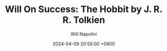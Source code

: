 ---
title: "Will On Success: The Hobbit by J. R. R. Tolkien"
author: Will Napolini
date: 2024-04-09 20:55:00 +0800
categories: [Mindset, Book-summaries]
tags:
  [
    the-hobbit,
    j-r-r-tolkien,
    middle-earth,
    hobbits,
    bilbo-baggins,
    smaug,
    dwarves,
    elves,
    trolls,
    gollum,
    orcs,
    ring,
    hobbit-journey,
    adventure,
    fantasy-literature,
    dwarven-kingdoms,
    lord-of-the-rings,
    middle-earth-map,
    mordor,
    riddles,
    shire,
    eagles,
    ringwraiths,
    riddle-in-the-dark
  ]
image: https://pbs.twimg.com/media/GO2B64dWYAEpEjj?format=jpg&name=large
alt: "Will On Success: The Hobbit by J. R. R. Tolkien"
fallback:
  - 
  # Replace with the URL of your backup image
  -
  # Replace with the URL of your backup image
---